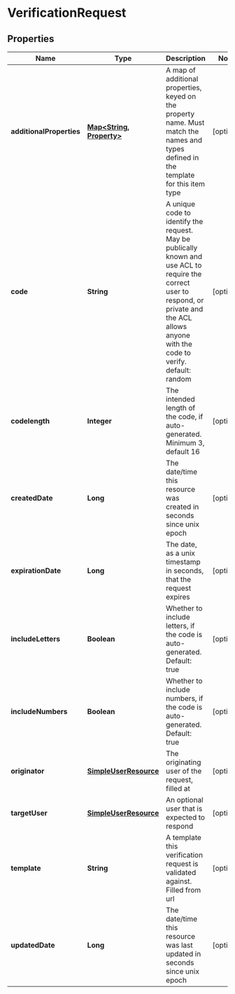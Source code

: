 
# VerificationRequest

## Properties
Name | Type | Description | Notes
------------ | ------------- | ------------- | -------------
**additionalProperties** | [**Map&lt;String, Property&gt;**](Property.md) | A map of additional properties, keyed on the property name.  Must match the names and types defined in the template for this item type |  [optional]
**code** | **String** | A unique code to identify the request. May be publically known and use ACL to require the correct user to respond, or private and the ACL allows anyone with the code to verify. default: random |  [optional]
**codelength** | **Integer** | The intended length of the code, if auto-generated. Minimum 3, default 16 |  [optional]
**createdDate** | **Long** | The date/time this resource was created in seconds since unix epoch |  [optional]
**expirationDate** | **Long** | The date, as a unix timestamp in seconds, that the request expires |  [optional]
**includeLetters** | **Boolean** | Whether to include letters, if the code is auto-generated. Default: true |  [optional]
**includeNumbers** | **Boolean** | Whether to include numbers, if the code is auto-generated. Default: true |  [optional]
**originator** | [**SimpleUserResource**](SimpleUserResource.md) | The originating user of the request, filled at  |  [optional]
**targetUser** | [**SimpleUserResource**](SimpleUserResource.md) | An optional user that is expected to respond |  [optional]
**template** | **String** | A template this verification request is validated against. Filled from url |  [optional]
**updatedDate** | **Long** | The date/time this resource was last updated in seconds since unix epoch |  [optional]



